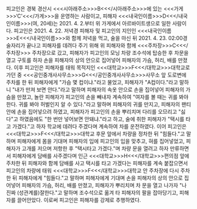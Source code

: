 피고인은 경북 경산시 <<<시아래주소>>>B<<</시아래주소>>>에 있는 <<<가게>>>‘C'<<</가게>>>을 운영하는 사람이고, 피해자 <<<내국인이름>>>D<<</내국인이름>>>(여, 20세)는 2021. 4. 2.부터 위 가게에서 아르바이트생으로 일한 사람이다.
피고인은 2021. 4. 22. 저녁경 피해자 및 피고인의 지인인 <<<내국인이름>>>E<<</내국인이름>>>와 함께 저녁을 먹고, 술을 마신 뒤 2021. 4. 23. 02:00경 술자리가 끝나고 피해자를 데려다 주기 위해 위 피해자와 함께 <<<주차장>>>C<<</주차장>>> 주차장으로 갔고, 피해자가 피고인의 모닝 차량 조수석에 탑승한 후 차문을 열고 구토를 하자 손을 피해자의 상의 안으로 집어넣어 피해자의 가슴, 허리, 배를 만졌다.
이후 피고인은 피해자를 태워 목적지인 <<<대학교>>>F<<</대학교>>>대학교로 가던 중 <<<공인중개사사무소>>>G<<</공인중개사사무소>>>사무소 앞 도로변에 주차를 한 뒤 피해자에게 "가슴 몇 컵이냐."라고 물었고, 피해자가 "A컵이다."라고 말하니 "내가 만져 보면 안다."라고 말하며 피해자의 속옷 안으로 손을 집어넣어 피해자의 가슴을 만졌고, 놀란 피해자가 피고인의 손을 빼내자 계속하여 "여자를 볼 때는 귀를 봐야 한다. 귀를 봐야 허벌인지 알 수 있다."라고 말하며 피해자의 귀를 만지고, 피해자의 팬티 안에 손을 집어넣으려 하였고, 피해자가 피고인의 손을 뿌리치며 다리를 오므리고 "싫다"고 하였음에도 "한 번만 넣어보면 안돼냐."라고 하고, 술에 취한 피해자가 "택시를 타고 가겠다."고 하자 학교에 데려다 주겠다며 계속하여 차를 운전하였다.
이어 피고인은 <<<대학교>>>F<<</대학교>>>대학교 후문 앞에서 차량을 정차한 뒤 "힘들다."고 말하며 피해자에게 몸을 기대며 피해자의 입에 피고인의 입을 맞추고, 혀를 집어넣었고, 피해자가 고개를 저으며 저항한 후 "택시타고 가겠다."며 차량 문을 열려고 하자 만류하면서 피해자에게 담배를 사주겠다며 인근 <<<대학교>>>H<<</대학교>>>편의점 앞에 주차한 뒤 피해자와 함께 담배를 사고 택시를 타고 가겠다는 피해자를 계속 붙잡으면서 피고인의 차량에 태워 <<<대학교>>>F<<</대학교>>>대학교 안 주차장에 다시 주차한 뒤 피해자에게 "힘들다."고 말하며 피해자에게 기대며 손을 피해자의 상의 안으로 집어넣어 피해자의 가슴, 허리, 배를 만졌고, 피해자가 뿌리치며 차 문을 열고 나가자 "나 진짜 (성관계를)잘한다."고 말하며 조수석으로 옮겨 타 피해자의 팔을 잡아당기고, 피해자를 끌어안았다.
이로써 피고인은 피해자를 강제로 추행하였다.